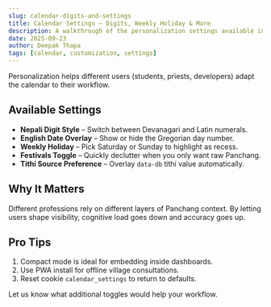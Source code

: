 ```yaml
---
slug: calendar-digits-and-settings
title: Calendar Settings – Digits, Weekly Holiday & More
description: A walkthrough of the personalization settings available in the SriPatro calendar.
date: 2025-09-23
author: Deepak Thapa
tags: [calendar, customization, settings]
---
```


Personalization helps different users (students, priests, developers) adapt the calendar to their workflow.

## Available Settings

- **Nepali Digit Style** – Switch between Devanagari and Latin numerals.
- **English Date Overlay** – Show or hide the Gregorian day number.
- **Weekly Holiday** – Pick Saturday or Sunday to highlight as recess.
- **Festivals Toggle** – Quickly declutter when you only want raw Panchang.
- **Tithi Source Preference** – Overlay `data-db` tithi value automatically.

## Why It Matters

Different professions rely on different layers of Panchang context. By letting users shape visibility, cognitive load goes down and accuracy goes up.

## Pro Tips

1. Compact mode is ideal for embedding inside dashboards.
2. Use PWA install for offline village consultations.
3. Reset cookie `calendar_settings` to return to defaults.

Let us know what additional toggles would help your workflow.
